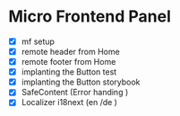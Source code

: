 # Micro Frontend Panel
- [x] mf setup
- [X] remote header from Home
- [x] remote footer from Home
- [x] implanting the Button test
- [x] implanting the Button storybook
- [x] SafeContent (Error handing )
- [x] Localizer i18next (en /de )
